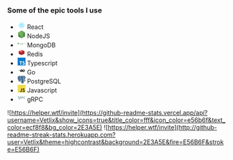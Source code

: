 
### Some of the epic tools I use

* <img height="18" src="https://raw.githubusercontent.com/github/explore/master/topics/react/react.png"> React
* <img height="18" src="https://raw.githubusercontent.com/github/explore/master/topics/nodejs/nodejs.png"> NodeJS
* <img height="18" src="https://raw.githubusercontent.com/github/explore/master/topics/mongodb/mongodb.png"> MongoDB
* <img height="18" src="https://raw.githubusercontent.com/github/explore/master/topics/redis/redis.png"> Redis
* <img height="18" src="https://raw.githubusercontent.com/github/explore/master/topics/typescript/typescript.png"> Typescript
* <img height="18" src="https://raw.githubusercontent.com/github/explore/master/topics/go/go.png"> Go
* <img height="18" src="https://raw.githubusercontent.com/github/explore/master/topics/postgresql/postgresql.png"> PostgreSQL
* <img height="18" src="https://raw.githubusercontent.com/github/explore/master/topics/javascript/javascript.png"> Javascript
* <img height="18" src="https://raw.githubusercontent.com/github/explore/master/topics/grpc/grpc.png"> gRPC

![https://helper.wtf/invite](https://github-readme-stats.vercel.app/api?username=Vetlix&show_icons=true&title_color=fff&icon_color=e56b6f&text_color=ecf8f8&bg_color=2E3A5E)
![https://helper.wtf/invite](http://github-readme-streak-stats.herokuapp.com?user=Vetlix&theme=highcontrast&background=2E3A5E&fire=E56B6F&stroke=E56B6F)
